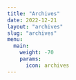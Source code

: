```yaml
---
title: "Archives"
date: 2022-12-21
layout: "archives"
slug: "archives"
menu:
  main:
    weight: -70
    params:
      icon: archives
---
```


